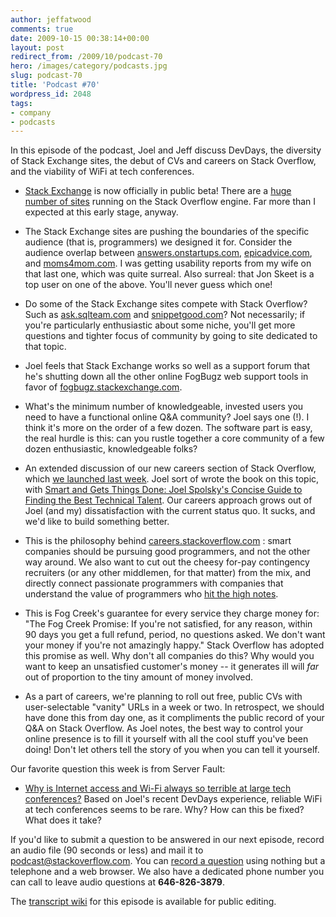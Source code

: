```yaml
---
author: jeffatwood
comments: true
date: 2009-10-15 00:38:14+00:00
layout: post
redirect_from: /2009/10/podcast-70
hero: /images/category/podcasts.jpg
slug: podcast-70
title: 'Podcast #70'
wordpress_id: 2048
tags:
- company
- podcasts
---
```


In this episode of the podcast, Joel and Jeff discuss DevDays, the diversity of Stack Exchange sites, the debut of CVs and careers on Stack Overflow, and the viability of WiFi at tech conferences.






  * [Stack Exchange](http://stackexchange.com/) is now officially in public beta! There are a [huge number of sites](http://meta.stackexchange.com/questions/4/list-of-stackexchange-sites) running on the Stack Overflow engine. Far more than I expected at this early stage, anyway.  



  * The Stack Exchange sites are pushing the boundaries of the specific audience (that is, programmers) we designed it for. Consider the audience overlap between [answers.onstartups.com](http://answers.onstartups.com/), [epicadvice.com](http://www.epicadvice.com/), and [moms4mom.com](http://moms4mom.com/). I was getting usability reports from my wife on that last one, which was quite surreal. Also surreal: that Jon Skeet is a top user on one of the above. You'll never guess which one!


  * Do some of the Stack Exchange sites compete with Stack Overflow? Such as [ask.sqlteam.com](http://ask.sqlteam.com/) and [snippetgood.com](http://snippetgood.com/)? Not necessarily; if you're particularly enthusiastic about some niche, you'll get more questions and tighter focus of community by going to site dedicated to that topic.


  * Joel feels that Stack Exchange works so well as a support forum that he's shutting down all the other online FogBugz web support tools in favor of [fogbugz.stackexchange.com](http://fogbugz.stackexchange.com/).  



  * What's the minimum number of knowledgeable, invested users you need to have a functional online Q&A community? Joel says one (!). I think it's more on the order of a few dozen. The software part is easy, the real hurdle is this: can you rustle together a core community of a few dozen enthusiastic, knowledgeable folks?


  * An extended discussion of our new careers section of Stack Overflow, which [we launched last week](http://blog.stackoverflow.com/2009/10/introducing-stack-overflow-careers/). Joel sort of wrote the book on this topic, with [Smart and Gets Things Done: Joel Spolsky's Concise Guide to Finding the Best Technical Talent](http://www.amazon.com/dp/1590598385/?tag=codinghorror-20). Our careers approach grows out of Joel (and my) dissatisfaction with the current status quo. It sucks, and we'd like to build something better.


  * This is the philosophy behind [careers.stackoverflow.com](http://careers.stackoverflow.com/) : smart companies should be pursuing good programmers, and not the other way around. We also want to cut out the cheesy for-pay contingency recruiters (or any other middlemen, for that matter) from the mix, and directly connect passionate programmers with companies that understand the value of programmers who [hit the high notes](http://www.joelonsoftware.com/articles/HighNotes.html).


  * This is Fog Creek's guarantee for every service they charge money for: "The Fog Creek Promise: If you're not satisfied, for any reason, within 90 days you get a full refund, period, no questions asked. We don't want your money if you're not amazingly happy." Stack Overflow has adopted this promise as well. Why don't all companies do this? Why would you want to keep an unsatisfied customer's money -- it generates ill will _far_ out of proportion to the tiny amount of money involved.


  * As a part of careers, we're planning to roll out free, public CVs with user-selectable "vanity" URLs in a week or two. In retrospect, we should have done this from day one, as it compliments the public record of your Q&A on Stack Overflow. As Joel notes, the best way to control your online presence is to fill it yourself with all the cool stuff you've been doing! Don't let others tell the story of you when you can tell it yourself.




Our favorite question this week is from Server Fault:






  * [Why is Internet access and Wi-Fi always so terrible at large tech conferences?](http://serverfault.com/questions/72767/why-is-internet-access-and-wi-fi-always-so-terrible-at-large-tech-conferences) Based on Joel's recent DevDays experience, reliable WiFi at tech conferences seems to be rare. Why? How can this be fixed? What does it take?  





If you'd like to submit a question to be answered in our next episode, record an audio file (90 seconds or less) and mail it to [podcast@stackoverflow.com](mailto:podcast@stackoverflow.com). You can [record a question](http://blog.stackoverflow.com/index.php/2008/05/recording-podcast-questions-using-your-telephone/) using nothing but a telephone and a web browser. We also have a dedicated phone number you can call to leave audio questions at **646-826-3879**.






The [transcript wiki](https://stackoverflow.fogbugz.com/default.asp?W29089) for this episode is available for public editing.

